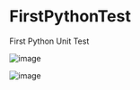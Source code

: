 # FirstPythonTest
First Python Unit Test

![image](https://github.com/safacanmetin/FirstPythonTest/assets/48357757/ee031810-aafa-46ec-8e3d-6e422fd2a9ef)

![image](https://github.com/safacanmetin/FirstPythonTest/assets/48357757/581515c3-56d9-4dba-a91c-f75a180d35b9)

